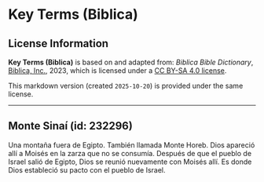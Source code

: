 # Key Terms (Biblica)

## License Information

**Key Terms (Biblica)** is based on and adapted from: _Biblica Bible Dictionary_, [Biblica, Inc.](https://www.biblica.com/), 2023, which is licensed under a [CC BY-SA 4.0 license](https://creativecommons.org/licenses/by-sa/4.0/legalcode.en).

This markdown version (created `2025-10-20`) is provided under the same license.



--------------------------------

## Monte Sinaí (id: 232296)

Una montaña fuera de Egipto. También llamada Monte Horeb. Dios apareció allí a Moisés en la zarza que no se consumía. Después de que el pueblo de Israel salió de Egipto, Dios se reunió nuevamente con Moisés allí. Es donde Dios estableció su pacto con el pueblo de Israel.


